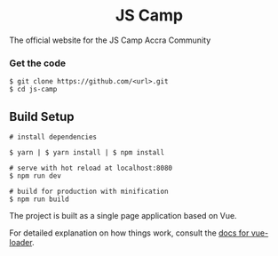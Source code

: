 <h1 align=center><b>JS Camp</b></h1>
<p>The official website for the JS Camp Accra Community</p>
 
### Get the code 
```terminal
$ git clone https://github.com/<url>.git
$ cd js-camp

```

## Build Setup

```terminal
# install dependencies

$ yarn | $ yarn install | $ npm install
```

```terminal
# serve with hot reload at localhost:8080
$ npm run dev
```

```terminal
# build for production with minification
$ npm run build
```

The project is built as a single page application based on Vue.

For detailed explanation on how things work,
consult the [docs for vue-loader](http://vuejs.github.io/vue-loader).

